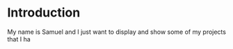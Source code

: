 # Introduction
My name is Samuel and I just want to display and show some of my projects that I ha

